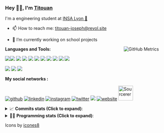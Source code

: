 <!--
**titouan-joseph/titouan-joseph** is a ✨ _special_ ✨ repository because its `README.md` (this file) appears on your GitHub profile.

Here are some ideas to get you started:

- 🔭 I’m currently working on ...
- 🌱 I’m currently learning ...
- 👯 I’m looking to collaborate on ...
- 🤔 I’m looking for help with ...
- 💬 Ask me about ...
- 📫 How to reach me: ...
- 😄 Pronouns: ...
- ⚡ Fun fact: ...
-->

### Hey 👋🏽, I'm [Titouan](https://github.com/Titouan-Joseph) 

I'm a engineering student at  [INSA Lyon 🦏](https://www.insa-lyon.fr/en/)

- 📫 How to reach me: [titouan-joseph@revol.site](mailto:titouan-joseph@revol.site)
- 🔭 I’m currently working on school projects


  <img align="right" alt="GitHub Metrics" src="https://metrics.lecoq.io/titouan-joseph" />

**Languages and Tools:**

[<img src="https://img.icons8.com/color/48/000000/python.png"/>]()[<img src="https://img.icons8.com/color/48/000000/java-coffee-cup-logo.png"/>]() [<img src="https://img.icons8.com/color/48/000000/c-programming.png"/>]() [<img src="https://img.icons8.com/color/48/000000/javascript.png"/>]() [<img src="https://img.icons8.com/color/48/000000/selenium-test-automation.png"/>]() [<img src="https://img.icons8.com/color/48/000000/git.png"/>]() [<img src="https://img.icons8.com/color/48/000000/console.png"/>]() [<img src="https://img.icons8.com/color/48/000000/android-os.png"/>]() [<img src="https://img.icons8.com/color/48/000000/pycharm.png"/>]() [<img src="https://img.icons8.com/color/48/000000/virtualbox.png"/>]() [<img src="https://img.icons8.com/color/48/000000/windows-10.png"/>]()

[<img src="https://img.icons8.com/color/48/000000/linux.png"/>]() [<img src="https://img.icons8.com/color/48/000000/nginx.png"/>]() [<img src="https://img.icons8.com/color/48/000000/raspberry-pi.png"/>]()

**My social networks :**

[<img src='https://img.icons8.com/fluent/48/000000/github.png' alt="github">](https://github.com/titouan-joseph)  [<img src='https://img.icons8.com/color/48/000000/linkedin.png' alt='linkedin'>](https://www.linkedin.com/in/titouan-joseph-revol/)  [<img src='https://img.icons8.com/color/48/000000/instagram-new.png' alt='instagram'>](https://www.instagram.com/tit_re/)  [<img src='https://img.icons8.com/color/48/000000/twitter.png' alt='twitter'>](https://twitter.com/josephrevol) [<img src="https://img.icons8.com/color/48/000000/facebook.png"/>](https://www.facebook.com/titre01) [<img src='https://img.icons8.com/fluent/48/000000/website.png' alt='website'>](https://titouan-joseph.revol.site) [<img src="https://sourcerer.io/icons/logo-sharing.svg" height="48px" alt="Sourcerer">](https://sourcerer.io/titouan-joseph) 

<details>
 <summary>📈 <b>Commits stats (Click to expand)</b>: </summary>
    <a href="https://sourcerer.io/titouan-joseph"><img src="https://img.shields.io/badge/Python-148%20commits-orange.svg" alt=""></a>
    <a href="https://sourcerer.io/titouan-joseph"><img src="https://img.shields.io/badge/Java-27%20commits-orange.svg" alt=""></a>
    <a href="https://sourcerer.io/titouan-joseph"><img src="https://img.shields.io/badge/C-23%20commits-orange.svg" alt=""></a>
    <a href="https://sourcerer.io/titouan-joseph"><img src="https://img.shields.io/badge/JavaScript-18%20commits-orange.svg" alt=""></a>
</details>


<details>
 <summary>👨‍💻 <b>Programming stats (Click to expand)</b>: </summary>
<!--START_SECTION:waka-->
**🐱 My Github Data** 

> 🏆 534 Contributions in the Year 2020
 > 
> 📦 17.9 kB Used in Github's Storage 
 > 
> 🚫 Not Opted to Hire
 > 
> 📜 23 Public Repositories 
 > 
> 🔑 0 Private Repositories  
 > 
**I'm an Early 🐤** 

```text
🌞 Morning    69 commits     ████░░░░░░░░░░░░░░░░░░░░░   16.67% 
🌆 Daytime    165 commits    ██████████░░░░░░░░░░░░░░░   39.86% 
🌃 Evening    138 commits    ████████░░░░░░░░░░░░░░░░░   33.33% 
🌙 Night      42 commits     ██░░░░░░░░░░░░░░░░░░░░░░░   10.14%

```
📅 **I'm Most Productive on Wednesday** 

```text
Monday       60 commits     ███░░░░░░░░░░░░░░░░░░░░░░   14.49% 
Tuesday      65 commits     ████░░░░░░░░░░░░░░░░░░░░░   15.7% 
Wednesday    114 commits    ███████░░░░░░░░░░░░░░░░░░   27.54% 
Thursday     51 commits     ███░░░░░░░░░░░░░░░░░░░░░░   12.32% 
Friday       37 commits     ██░░░░░░░░░░░░░░░░░░░░░░░   8.94% 
Saturday     40 commits     ██░░░░░░░░░░░░░░░░░░░░░░░   9.66% 
Sunday       47 commits     ██░░░░░░░░░░░░░░░░░░░░░░░   11.35%

```


📊 **This Week I Spent My Time On** 

```text
⌚︎ Time Zone: Europe/Paris

💬 Programming Languages: 
YAML                     8 hrs 38 mins       ████████████░░░░░░░░░░░░░   50.2% 
Python                   2 hrs 21 mins       ███░░░░░░░░░░░░░░░░░░░░░░   13.66% 
TOML                     2 hrs 14 mins       ███░░░░░░░░░░░░░░░░░░░░░░   12.98% 
JSON                     2 hrs 3 mins        ███░░░░░░░░░░░░░░░░░░░░░░   11.93% 
EJS                      37 mins             █░░░░░░░░░░░░░░░░░░░░░░░░   3.58%

🔥 Editors: 
VS Code                  11 hrs 15 mins      ████████████████░░░░░░░░░   65.36% 
PyCharm                  4 hrs 11 mins       ██████░░░░░░░░░░░░░░░░░░░   24.38% 
WebStorm                 1 hr 45 mins        ██░░░░░░░░░░░░░░░░░░░░░░░   10.25%

🐱‍💻 Projects: 
swarmTest                11 hrs 11 mins      ████████████████░░░░░░░░░   64.99% 
AutoConfCisco            4 hrs 11 mins       ██████░░░░░░░░░░░░░░░░░░░   24.38% 
website24maker           1 hr 45 mins        ██░░░░░░░░░░░░░░░░░░░░░░░   10.18% 
Unknown Project          3 mins              ░░░░░░░░░░░░░░░░░░░░░░░░░   0.37% 
SYD                      0 secs              ░░░░░░░░░░░░░░░░░░░░░░░░░   0.08%

💻 Operating System: 
Windows                  17 hrs 13 mins      █████████████████████████   100.0%

```

**I Mostly Code in Python** 

```text
Python                   14 repos            ██████████████░░░░░░░░░░░   58.33% 
JavaScript               3 repos             ███░░░░░░░░░░░░░░░░░░░░░░   12.5% 
C                        2 repos             ██░░░░░░░░░░░░░░░░░░░░░░░   8.33% 
Go                       1 repo              █░░░░░░░░░░░░░░░░░░░░░░░░   4.17% 
Haskell                  1 repo              █░░░░░░░░░░░░░░░░░░░░░░░░   4.17%

```



<!--END_SECTION:waka-->

</details>

Icons by [icones8](https://icones8.fr/)